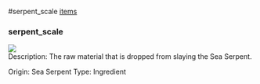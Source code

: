 #serpent_scale
<a href="/posts/wiki/items">items</a>
<div class="iteminfo">
<h3>serpent_scale</h3>
<img class="pixelimage" src="https://dragon-force-studio.com/images/EF_wiki/serpent_scale.png">

</div>
Description:   The raw material that is dropped from slaying the Sea Serpent.

Origin:  Sea Serpent
Type:  Ingredient